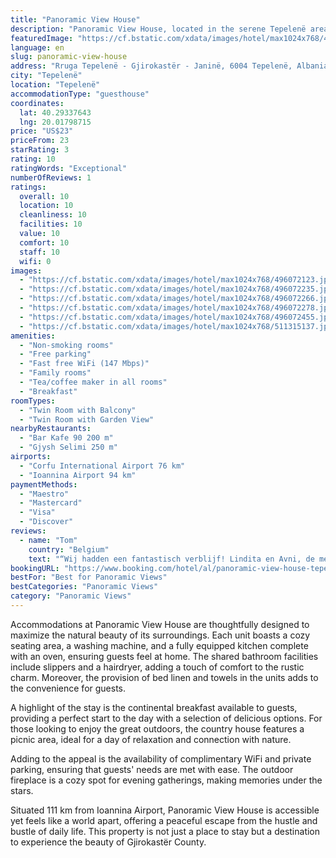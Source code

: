 ```yaml
---
title: "Panoramic View House"
description: "Panoramic View House, located in the serene Tepelenë area of Gjirokastër County, offers a unique retreat with breathtaking mountain and river views."
featuredImage: "https://cf.bstatic.com/xdata/images/hotel/max1024x768/496072123.jpg?k=9b569c6db53a8d5b4fb51e8756d171da063755303a1612c0bee1dfabac2cd655&o=&hp=1"
language: en
slug: panoramic-view-house
address: "Rruga Tepelenë - Gjirokastër - Janinë, 6004 Tepelenë, Albania"
city: "Tepelenë"
location: "Tepelenë"
accommodationType: "guesthouse"
coordinates:
  lat: 40.29337643
  lng: 20.01798715
price: "US$23"
priceFrom: 23
starRating: 3
rating: 10
ratingWords: "Exceptional"
numberOfReviews: 1
ratings:
  overall: 10
  location: 10
  cleanliness: 10
  facilities: 10
  value: 10
  comfort: 10
  staff: 10
  wifi: 0
images:
  - "https://cf.bstatic.com/xdata/images/hotel/max1024x768/496072123.jpg?k=9b569c6db53a8d5b4fb51e8756d171da063755303a1612c0bee1dfabac2cd655&o=&hp=1"
  - "https://cf.bstatic.com/xdata/images/hotel/max1024x768/496072235.jpg?k=f507352ee6faacdec8216aa2fd44804d84a8dd038d1b85e645c4697b5fd39738&o=&hp=1"
  - "https://cf.bstatic.com/xdata/images/hotel/max1024x768/496072266.jpg?k=be05398dc881d92cde5acb49f0d5c0ad5d327021414595c687970261d644dd9c&o=&hp=1"
  - "https://cf.bstatic.com/xdata/images/hotel/max1024x768/496072278.jpg?k=7d82bef93ea86ee0bd34530050cde1c9e00f9f449b4c92ce563468cc8918c88a&o=&hp=1"
  - "https://cf.bstatic.com/xdata/images/hotel/max1024x768/496072455.jpg?k=a12398436789ff074e13fbb8df3e7696c9f117a531803a9372c7f16d9d5c7d40&o=&hp=1"
  - "https://cf.bstatic.com/xdata/images/hotel/max1024x768/511315137.jpg?k=c1c04a6ed28bb288596415e335d73741b5c40a836a9fe95911f83603de2ee443&o=&hp=1"
amenities:
  - "Non-smoking rooms"
  - "Free parking"
  - "Fast free WiFi (147 Mbps)"
  - "Family rooms"
  - "Tea/coffee maker in all rooms"
  - "Breakfast"
roomTypes:
  - "Twin Room with Balcony"
  - "Twin Room with Garden View"
nearbyRestaurants:
  - "Bar Kafe 90 200 m"
  - "Gjysh Selimi 250 m"
airports:
  - "Corfu International Airport 76 km"
  - "Ioannina Airport 94 km"
paymentMethods:
  - "Maestro"
  - "Mastercard"
  - "Visa"
  - "Discover"
reviews:
  - name: "Tom"
    country: "Belgium"
    text: "“Wij hadden een fantastisch verblijf! Lindita en Avni, de mensen die de kamers verhuren, zijn ongelofelijk attent. Ze namen ons mee naar een lokaal restaurant en dronken iets met ons achteraf. De kamers zijn zeer goed onderhouden en alle...”"
bookingURL: "https://www.booking.com/hotel/al/panoramic-view-house-tepelene.en-gb.html?aid=8035640"
bestFor: "Best for Panoramic Views"
bestCategories: "Panoramic Views"
category: "Panoramic Views"
---
```


Accommodations at Panoramic View House are thoughtfully designed to maximize the natural beauty of its surroundings. Each unit boasts a cozy seating area, a washing machine, and a fully equipped kitchen complete with an oven, ensuring guests feel at home. The shared bathroom facilities include slippers and a hairdryer, adding a touch of comfort to the rustic charm. Moreover, the provision of bed linen and towels in the units adds to the convenience for guests.

A highlight of the stay is the continental breakfast available to guests, providing a perfect start to the day with a selection of delicious options. For those looking to enjoy the great outdoors, the country house features a picnic area, ideal for a day of relaxation and connection with nature.

Adding to the appeal is the availability of complimentary WiFi and private parking, ensuring that guests' needs are met with ease. The outdoor fireplace is a cozy spot for evening gatherings, making memories under the stars.

Situated 111 km from Ioannina Airport, Panoramic View House is accessible yet feels like a world apart, offering a peaceful escape from the hustle and bustle of daily life. This property is not just a place to stay but a destination to experience the beauty of Gjirokastër County.